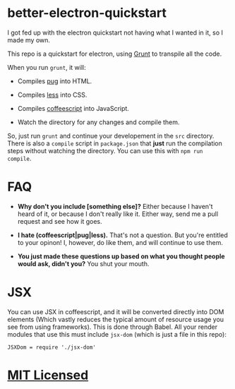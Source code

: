 # better-electron-quickstart

I got fed up with the electron quickstart not having what I wanted in it, so I
made my own.

This repo is a quickstart for electron, using [Grunt](https://gruntjs.com/) to
transpile all the code.

When you run `grunt`, it will:

* Compiles [pug](https://pugjs.org/api/getting-started.html) into HTML.

* Compiles [less](http://lesscss.org/) into CSS.

* Compiles [coffeescript](http://coffeescript.org/) into JavaScript.

* Watch the directory for any changes and compile them.

So, just run `grunt` and continue your developement in the `src` directory.
There is also a `compile` script in `package.json` that **just** run the 
compilation steps without watching the directory. You can use this with 
`npm run compile`.

# FAQ

* **Why don't you include [something else]?** Either because I haven't heard of
it, or because I don't really like it. Either way, send me a pull request and
see how it goes.

* **I hate (coffeescript\|pug\|less).** That's not a question. But you're
entitled to your opinon! I, however, do like them, and will continue to use
them.

* **You just made these questions up based on what you thought people would ask,
didn't you?** You shut your mouth.

# JSX

You can use JSX in coffeescript, and it will be converted directly into DOM
elements (Which vastly reduces the typical amount of resource usage you see from
using frameworks). This is done through Babel. All your render modules that use
this must include `jsx-dom` (which is just a file in this repo):

    JSXDom = require './jsx-dom'

# [MIT Licensed](LICENSE)
